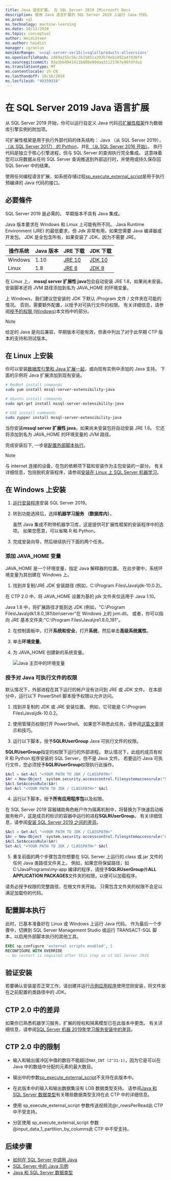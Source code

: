 ```yaml
---
title: Java 语言扩展。 在 SQL Server 2019 |Microsoft Docs
description: 使用 Java 语言扩展的 SQL Server 2019 上运行 Java 代码。
ms.prod: sql
ms.technology: machine-learning
ms.date: 10/12/2018
ms.topic: conceptual
author: HeidiSteen
ms.author: heidist
manager: cgronlun
monikerRange: '>=sql-server-ver15||=sqlallproducts-allversions'
ms.openlocfilehash: 2d69a255c56c3b15051a393b74eb1492a4f830f4
ms.sourcegitcommit: 93e3bb8941411b808e00daa31121367e96fdfda1
ms.translationtype: MT
ms.contentlocale: zh-CN
ms.lasthandoff: 10/16/2018
ms.locfileid: "49359334"
---
```

# <a name="java-language-extension-in-sql-server-2019"></a>在 SQL Server 2019 Java 语言扩展 

从 SQL Server 2019 开始，你可以运行自定义 Java 代码[可扩展性框架](../concepts/extensibility-framework.md)作为数据库引擎实例的附加项。 

可扩展性框架是用于执行外部代码的体系结构： Java （从 SQL Server 2019）， [（从 SQL Server 2017） 的 Python](../concepts/extension-python.md)，并[R （从 SQL Server 2016 开始）](../concepts/extension-r.md)。 执行代码是独立于核心引擎进程，但与 SQL Server 的查询执行完全集成。 这意味着您可以将数据从任何 SQL Server 查询推送到外部运行时，并使用或持久保存回 SQL Server 中的结果。

使用任何编程语言扩展，如系统存储过程[sp_execute_external_script](https://docs.microsoft.com/sql/relational-databases/system-stored-procedures/sp-execute-external-script-transact-sql)是用于执行预编译的 Java 代码的接口。

## <a name="prerequisites"></a>必要條件

SQL Server 2019 是必需的。 早期版本不具有 Java 集成。 

Java 版本要求在 Windows 和 Linux 上可能有所不同。 Java Runtime Environment (JRE) 的最低要求，但 Jdk 非常有用，如果您需要 Java 编译器或开发包。 JDK 是全包含所有，如果安装了 JDK，因为不需要 JRE。

| 操作系统 | Java 版本 | JRE 下载 | JDK 下载 |
|------------------|--------------|--------------|--------------|
| Windows          | 1.10         | [JRE 10](http://www.oracle.com/technetwork/java/javase/downloads/jre10-downloads-4417026.html) | [JDK 10](http://www.oracle.com/technetwork/java/javase/downloads/jdk10-downloads-4416644.html)  |
| Linux            | 1.8          |  [JRE 8](https://www.oracle.com/technetwork/java/javase/downloads/jre8-downloads-2133155.html) | [JDK 8](https://www.oracle.com/technetwork/java/javase/downloads/jdk8-downloads-2133151.html)  |  

在 Linux 上， **mssql server 扩展性 java**包会自动安装 JRE 1.8，如果尚未安装。 安装脚本还将 JVM 路径添加到名为 JAVA_HOME 的环境变量。

上 Windows，我们建议您安装的 JDK 下默认 /Program 文件 / 文件夹在可能的情况。 否则，需要额外配置，以授予对可执行文件的权限。 有关详细信息，请参阅[授予的权限 (Windows)](#perms-nonwindows)本文档中的部分。

> [!Note]
> 给定的 Java 是向后兼容，早期版本可能有效，但表中列出了对于此早期 CTP 版本的支持和测试版本。

<a name="install-on-linux"></a>

## <a name="install-on-linux"></a>在 Linux 上安装

你可以安装[数据库引擎和 Java 扩展一起](../../linux/sql-server-linux-setup-machine-learning.md#chained-installation)，或向现有实例中添加的 Java 支持。 下面的示例将 Java 扩展添加到现有安装。  

```bash
# RedHat install commands
sudo yum install mssql-server-extensibility-java

# Ubuntu install commands
sudo apt-get install mssql-server-extensibility-java

# USE install commands
sudo zypper install mssql-server-extensibility-java
```

当你安装**mssql server 扩展性 java**，如果尚未安装包将自动安装 JRE 1.8。 它还将添加到名为 JAVA_HOME 的环境变量的 JVM 路径。

完成安装后下, 一步是[配置外部脚本执行](#configure-script-execution)。

> [!Note]
> 与 internet 连接的设备，在包的依赖项下载和安装作为主包安装的一部分。 有关详细信息，包括脱机安装程序，请参阅[安装在 Linux 上 SQL Server 机器学习](../../linux/sql-server-linux-setup-machine-learning.md)。

<a name="install-on-windows"></a>

## <a name="install-on-windows"></a>在 Windows 上安装

1. [运行安装程序](../install/sql-machine-learning-services-windows-install.md)安装 SQL Server 2019。

2. 转到功能选择后，选择**机器学习服务 （数据库内）**。 

   虽然 Java 集成不附带机器学习库，这是提供可扩展性框架的安装程序中的选项。 如果您愿意，可以省略 R 和 Python。

3. 完成安装向导，然后继续执行下面的两个任务。

### <a name="add-the-javahome-variable"></a>添加 JAVA_HOME 变量

JAVA_HOME 是一个环境变量，指定 Java 解释器的位置。 在此步骤中，系统环境变量为其创建在 Windows 上。

1. 找到并复制/JRE JDK 安装路径 (例如，C:\Program Files\Java\jdk-10.0.2)。

  在 CTP 2.0 中，将 JAVA_HOME 设置为基的 jdk 文件夹仅适用于 Java 1.10。 

  Java 1.8 中，将扩展路径才能到达 JDK (例如，"C:\Program Files\Java\jdk1.8.0_181\bin\server"在 Windows 上的 jvm.dll。 或者，你可以指向 JRE 基本文件夹:"C:\Program Files\Java\jre1.8.0_181"。

2. 在控制面板中，打开**系统和安全**，打开**系统**，然后单击**高级系统属性**。

3. 单击**环境变量**。

4. 为 JAVA_HOME 创建新的系统变量。

   ![Java 主页中的环境变量](../media/java/env-variable-java-home.png "设置适用于 Java")

<a name="perms-nonwindows"></a>

### <a name="grant-permissions-to-java-executables"></a>授予对 Java 可执行文件的权限

默认情况下，外部进程在其下运行的帐户没有访问到 JRE 或 JDK 文件。 在本部分中，运行以下 PowerShell 脚本授予权限以允许访问。

1. 找到并复制的 JDK 或 JRE 安装位置。 例如，它可能是 C:\Program Files\Java\jdk-10.0.2。

2. 使用管理员权限打开 PowerShell。 如果您不熟悉此任务，请参阅[这篇文章](https://www.top-password.com/blog/5-ways-to-run-powershell-as-administrator-in-windows-10/)提示和技巧。

3. 运行以下脚本，授予**SQLRUserGroup** Java 可执行文件的权限。 

  **SQLRUserGroup**指定的权限下运行的外部进程。 默认情况下，此组的成员有权 R 和 Python 程序安装的 SQL Server，但不是 Java 文件。 若要运行 Java 可执行文件，您必须授予**SQLRUserGroup**权限执行此操作。

   ```powershell
   $Acl = Get-Acl "<YOUR PATH TO JDK / CLASSPATH>"
   $Ar = New-Object  system.security.accesscontrol.filesystemaccessrule("SQLRUsergroup","FullControl","Allow")
   $Acl.SetAccessRule($Ar)
   Set-Acl "<YOUR PATH TO JDK / CLASSPATH>" $Acl 
   ```
4. 运行以下脚本，授予**所有应用程序包**以及权限。 

  在 SQL Server 2019 容器辅助角色帐户作为隔离机制中，将替换为下快速启动板服务帐户，这是成员的标识的容器中运行的进程**SQLRUserGroup**。 有关详细信息，请参阅[安装 SQL Server 2019 之间的差异](../install/sql-machine-learning-services-ver15.md)。

   ```powershell
   $Acl = Get-Acl "<YOUR PATH TO JDK / CLASSPATH>" 
   $Ar = New-Object  system.security.accesscontrol.filesystemaccessrule("ALL APPLICATION PACKAGES","FullControl","Allow") 
   $Acl.SetAccessRule($Ar) 
   Set-Acl "<YOUR PATH TO JDK / CLASSPATH>" $Acl 
   ```

5. 重复前面的两个步骤包含你想要在 SQL Server 上运行的.class 或.jar 文件的任何 Java 类路径文件夹上。 例如，如果您将保留路径，如 C:\JavaPrograms\my-app 编译的程序，请授予**SQLRUserGroup**并**ALL APPLICATION PACKAGES**文件夹的权限，以便可以加载程序。

  请务必授予权限的完整路径，在根文件夹开始。 只需包含文件夹的权限不会足以满足加载你的代码。

<a name="configure-script-execution"></a>

## <a name="configure-script-execution"></a>配置脚本执行

此时，已基本准备好在 Linux 或 Windows 上运行 Java 代码。 作为最后一个步骤中，切换到 SQL Server Management Studio 或运行 TRANSACT-SQL 脚本，以启用外部脚本执行的其他工具。

  ```sql
  EXEC sp_configure 'external scripts enabled', 1
  RECONFIGURE WITH OVERRIDE
-- No restart is required after this step as of SQl Server 2019
 ```

## <a name="verify-installation"></a>验证安装

若要确认安装是否正常工作，请创建并运行[示例应用程序](java-first-sample.md)使用您刚安装，将文件放在之前配置的类路径中的 JDK。

## <a name="differences-in-ctp-20"></a>CTP 2.0 中的差异

如果你已熟悉机器学习服务，扩展的授权和隔离模型已在此版本中更改。 有关详细信息，请参阅[SQL Server 机器 2019年学习服务安装中的差异](../install/sql-machine-learning-services-ver15.md)。

## <a name="limitations-in-ctp-20"></a>CTP 2.0 中的限制

* 输入和输出缓冲区中值的数目不能超过`MAX_INT (2^31-1)`，因为它是可以在 Java 中的数组中分配的元素的最大数目。

* 输出中的参数[sp_execute_external_script](https://docs.microsoft.com/sql/relational-databases/system-stored-procedures/sp-execute-external-script-transact-sql)不支持在此版本中。

* 在此版本中的输入和输出数据集没有 LOB 数据类型支持。 请参阅[Java 和 SQL Server 数据类型](java-sql-datatypes.md)有关哪些数据类型支持在此 CTP 中的详细信息。

* 使用 sp_execute_external_script 参数传送视频流@r_rowsPerRead此 CTP 中不受支持。

* 分区使用 sp_execute_external_script 参数@input_data_1_partition_by_columns此 CTP 中不受支持。

## <a name="next-steps"></a>后续步骤

+ [如何在 SQL Server 中调用 Java](howto-call-java-from-sql.md)
+ [SQL Server 中的 Java 示例](java-first-sample.md)
+ [Java 和 SQL Server 数据类型](java-sql-datatypes.md)